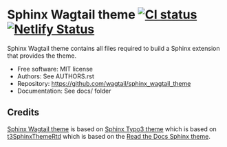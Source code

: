 # Sphinx Wagtail theme [![CI status](https://github.com/TYPO3-Documentation/sphinx_typo3_theme/workflows/CI/badge.svg)](https://github.com/TYPO3-Documentation/sphinx_typo3_theme/actions?query=workflow%3ACI) [![Netlify Status](https://api.netlify.com/api/v1/badges/82ecbf01-a706-4e92-8457-8a8726ca2123/deploy-status)](https://app.netlify.com/sites/sphinx-wagtail-theme/deploys)

Sphinx Wagtail theme contains all files required to build a Sphinx extension that provides the theme.

* Free software: MIT license
* Authors: See AUTHORS.rst
* Repository: https://github.com/wagtail/sphinx_wagtail_theme
* Documentation: See docs/ folder

## Credits

[Sphinx Wagtail theme](https://github.com/wagtail/sphinx_wagtail_theme) is based on [Sphinx Typo3 theme](https://github.com/TYPO3-Documentation/sphinx_typo3_theme) which is based on [t3SphinxThemeRtd](https://github.com/typo3-documentation/t3SphinxThemeRtd) which is based on the [Read the Docs Sphinx theme](https://github.com/readthedocs/sphinx_rtd_theme).
